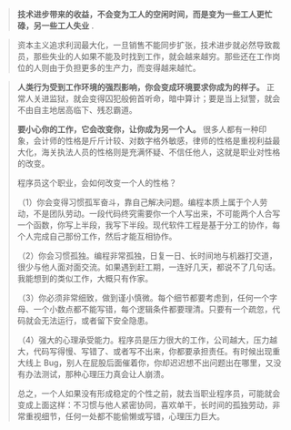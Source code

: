 > **技术进步带来的收益，不会变为工人的空闲时间，而是变为一些工人更忙碌，另一些工人失业** .

> 资本主义追求利润最大化，一旦销售不能同步扩张，技术进步就必然导致裁员，那些失业的人如果不能及时找到工作，就会越来越穷。那些还在工作岗位的人则由于负担更多的生产力，而变得越来越忙。



> **人类行为受到工作环境的强烈影响，你会变成环境要求你成为的样子。** 正常人关进监狱，就会变得囚犯般俯首听命，暗中算计；要是当上狱警，就会不由自主地居高临下、残忍霸道。
>
> **要小心你的工作，它会改变你，让你成为另一个人。** 很多人都有一种印象，会计师的性格是斤斤计较、对数字格外敏感，律师的性格是重视利益最大化，海关执法人员的性格则是充满怀疑、不信任他人，这就是职业对性格的改变。
>
> 程序员这个职业，会如何改变一个人的性格？
>
> （1）你会变得习惯孤军奋斗，靠自己解决问题。编程本质上属于个人劳动，不是团队劳动。一段代码终究需要你一个人写出来，不可能两个人合写一个函数，你写上半段，我写下半段。现代软件工程是基于分工的协作，每个人完成自己那份工作，然后才能互相协作。
>
> （2）你会习惯孤独。编程非常孤独，日复一日、长时间地与机器打交道，很少与他人面对面交流。如果遇到赶工期，一连好几天，都说不了几句话。我能想到的类似工作，大概只有作家。
>
> （3）你必须非常细致，做到谨小慎微。每个细节都要考虑到，任何一个字母、一个小数点都不能写错，每个逻辑条件都要理清。只要有一个疏忽，代码就会无法运行，或者留下安全隐患。
>
> （4）强大的心理承受能力。程序员是压力很大的工作，公司越大，压力越大，代码写得慢、写错了、或者写不出来，你都要承担责任。有时候出现重大线上 Bug，别人在屁股后面催着你，你却迟迟想不出问题出在哪里，又没有办法测试，那种心理压力真会让人崩溃。
>
> 总之，一个人如果没有形成稳定的个性之前，就去当职业程序员，可能就会变成上面这样：不习惯与他人紧密协同，喜欢单干，长时间的孤独劳动，非常重视细节，任何一处都不能偷懒或写错，心理压力巨大。
